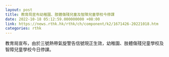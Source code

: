 ```yaml
---
layout: post
title: 教育局宣布幼稚園、肢體傷殘兒童及智障兒童學校今停課
date: 2022-10-18 05:12:59.000000000 +08:00
link: https://news.rthk.hk/rthk/ch/component/k2/1671426-20221018.htm
categories: rthk
---
```


教育局宣布，由於三號熱帶氣旋警告信號現正生效，幼稚園、肢體傷殘兒童學校及智障兒童學校今日停課。
